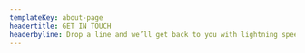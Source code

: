 ```yaml
---
templateKey: about-page
headertitle: GET IN TOUCH
headerbyline: Drop a line and we’ll get back to you with lightning speed
---
```


